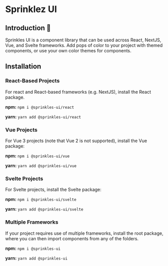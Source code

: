 # Sprinklez UI

## Introduction 👋

Sprinkles UI is a component library that can be used across React, NextJS, Vue, and Svelte frameworks. Add pops of color to your project with themed components, or use your own color themes for components.

## Installation

### React-Based Projects

For react and React-based frameworks (e.g. NextJS), install the React package.

**npm:**
`npm i @sprinkles-ui/react`

**yarn:**
`yarn add @sprinkles-ui/react`

### Vue Projects

For Vue 3 projects (note that Vue 2 is not supported), install the Vue package:

**npm:**
`npm i @sprinkles-ui/vue`

**yarn:**
`yarn add @sprinkles-ui/vue`

### Svelte Projects

For Svelte projects, install the Svelte package:

**npm:**
`npm i @sprinkles-ui/svelte`

**yarn:**
`yarn add @sprinkles-ui/svelte`

### Multiple Frameworks

If your project requires use of multiple frameworks, install the root package, where you can then import components from any of the folders.

**npm:**
`npm i @sprinkles-ui`

**yarn:**
`yarn add @sprinkles-ui`
